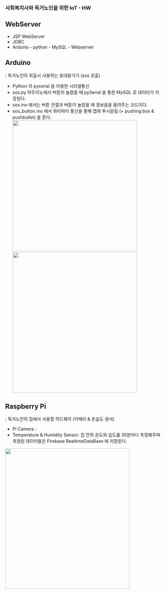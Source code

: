 ### 사회복지사와 독거노인을 위한 IoT - HW 

## WebServer
- JSP WebServer 
- JDBC
- Arduino - python - MySQL - Webserver 

## Arduino
: 독거노인이 외출시 사용하는 휴대용기기  (sos 호출)
- Python 의 pyserial 을 이용한 시리얼통신 
- sos.py 아두이노에서 버튼이 눌렸을 때 pySerial 을 통한 MySQL 로 데이터가 저장된다. 
- sos.ino 에서는 버튼 연결과 버튼이 눌렸을 때 경보음을 울려주는 코드이다. 
- sos_button.ino 에서 와이파이 통신을 통해 앱에 푸시알림 (+ pushing box & pushbullet) 을 준다.
<img src="https://user-images.githubusercontent.com/48972530/97693423-80297b80-1ae4-11eb-9ffd-e139cf720a66.PNG"  width="400" height="420"><img src="https://user-images.githubusercontent.com/48972530/97692639-5facf180-1ae3-11eb-9185-99711f0648ea.png"  width="400" height="450">

## Raspberry Pi
: 독거노인의 집에서 사용할 하드웨어 (카메라 & 온습도 센서) 
- Pi Camera : 
- Temperature & Humidity Sensor: 집 안의 온도와 습도를 30분마다 측정해주며 측정된 데이터들은 Firebase RealtimeDataBase 에 저장된다.
<img src="https://user-images.githubusercontent.com/48972530/97726519-a2d28900-1b12-11eb-9e46-60ee71333ccc.png"  width="400" height="450">
